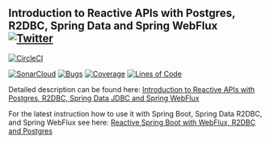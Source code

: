 ## Introduction to Reactive APIs with Postgres, R2DBC, Spring Data and Spring WebFlux [![Twitter](https://img.shields.io/twitter/follow/piotr_minkowski.svg?style=social&logo=twitter&label=Follow%20Me)](https://twitter.com/piotr_minkowski)

[![CircleCI](https://circleci.com/gh/piomin/sample-spring-data-webflux.svg?style=svg)](https://circleci.com/gh/piomin/sample-spring-data-webflux)

[![SonarCloud](https://sonarcloud.io/images/project_badges/sonarcloud-black.svg)](https://sonarcloud.io/dashboard?id=piomin_sample-spring-data-webflux)
[![Bugs](https://sonarcloud.io/api/project_badges/measure?project=piomin_sample-spring-data-webflux&metric=bugs)](https://sonarcloud.io/dashboard?id=piomin_sample-spring-data-webflux)
[![Coverage](https://sonarcloud.io/api/project_badges/measure?project=piomin_sample-spring-data-webflux&metric=coverage)](https://sonarcloud.io/dashboard?id=piomin_sample-spring-data-webflux)
[![Lines of Code](https://sonarcloud.io/api/project_badges/measure?project=piomin_sample-spring-data-webflux&metric=ncloc)](https://sonarcloud.io/dashboard?id=piomin_sample-spring-data-webflux)

Detailed description can be found here: [Introduction to Reactive APIs with Postgres, R2DBC, Spring Data JDBC and Spring WebFlux](https://piotrminkowski.com/2018/10/18/introduction-to-reactive-apis-with-postgres-r2dbc-spring-data-jdbc-and-spring-webflux/) 

For the latest instruction how to use it with Spring Boot, Spring Data R2DBC, and Spring WebFlux see here: [Reactive Spring Boot with WebFlux, R2DBC and Postgres](https://piotrminkowski.com/2023/07/28/reactive-spring-boot-with-webflux-r2dbc-and-postgres/)
